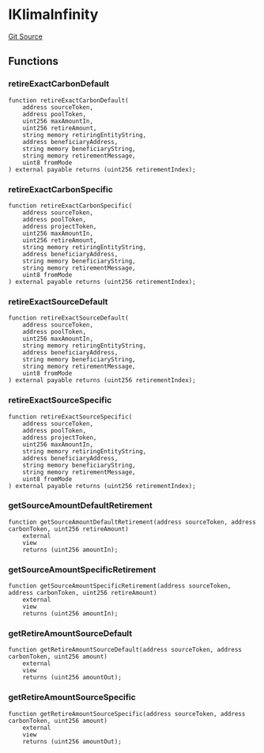 # IKlimaInfinity
[Git Source](https://github.com/KlimaDAO/klimadao-solidity/blob/d2235caa445c673ffcb1a4a1d8c97c8c3cba5198/src/retirement_v1/interfaces/IKlimaInfinity.sol)


## Functions
### retireExactCarbonDefault


```solidity
function retireExactCarbonDefault(
    address sourceToken,
    address poolToken,
    uint256 maxAmountIn,
    uint256 retireAmount,
    string memory retiringEntityString,
    address beneficiaryAddress,
    string memory beneficiaryString,
    string memory retirementMessage,
    uint8 fromMode
) external payable returns (uint256 retirementIndex);
```

### retireExactCarbonSpecific


```solidity
function retireExactCarbonSpecific(
    address sourceToken,
    address poolToken,
    address projectToken,
    uint256 maxAmountIn,
    uint256 retireAmount,
    string memory retiringEntityString,
    address beneficiaryAddress,
    string memory beneficiaryString,
    string memory retirementMessage,
    uint8 fromMode
) external payable returns (uint256 retirementIndex);
```

### retireExactSourceDefault


```solidity
function retireExactSourceDefault(
    address sourceToken,
    address poolToken,
    uint256 maxAmountIn,
    string memory retiringEntityString,
    address beneficiaryAddress,
    string memory beneficiaryString,
    string memory retirementMessage,
    uint8 fromMode
) external payable returns (uint256 retirementIndex);
```

### retireExactSourceSpecific


```solidity
function retireExactSourceSpecific(
    address sourceToken,
    address poolToken,
    address projectToken,
    uint256 maxAmountIn,
    string memory retiringEntityString,
    address beneficiaryAddress,
    string memory beneficiaryString,
    string memory retirementMessage,
    uint8 fromMode
) external payable returns (uint256 retirementIndex);
```

### getSourceAmountDefaultRetirement


```solidity
function getSourceAmountDefaultRetirement(address sourceToken, address carbonToken, uint256 retireAmount)
    external
    view
    returns (uint256 amountIn);
```

### getSourceAmountSpecificRetirement


```solidity
function getSourceAmountSpecificRetirement(address sourceToken, address carbonToken, uint256 retireAmount)
    external
    view
    returns (uint256 amountIn);
```

### getRetireAmountSourceDefault


```solidity
function getRetireAmountSourceDefault(address sourceToken, address carbonToken, uint256 amount)
    external
    view
    returns (uint256 amountOut);
```

### getRetireAmountSourceSpecific


```solidity
function getRetireAmountSourceSpecific(address sourceToken, address carbonToken, uint256 amount)
    external
    view
    returns (uint256 amountOut);
```

